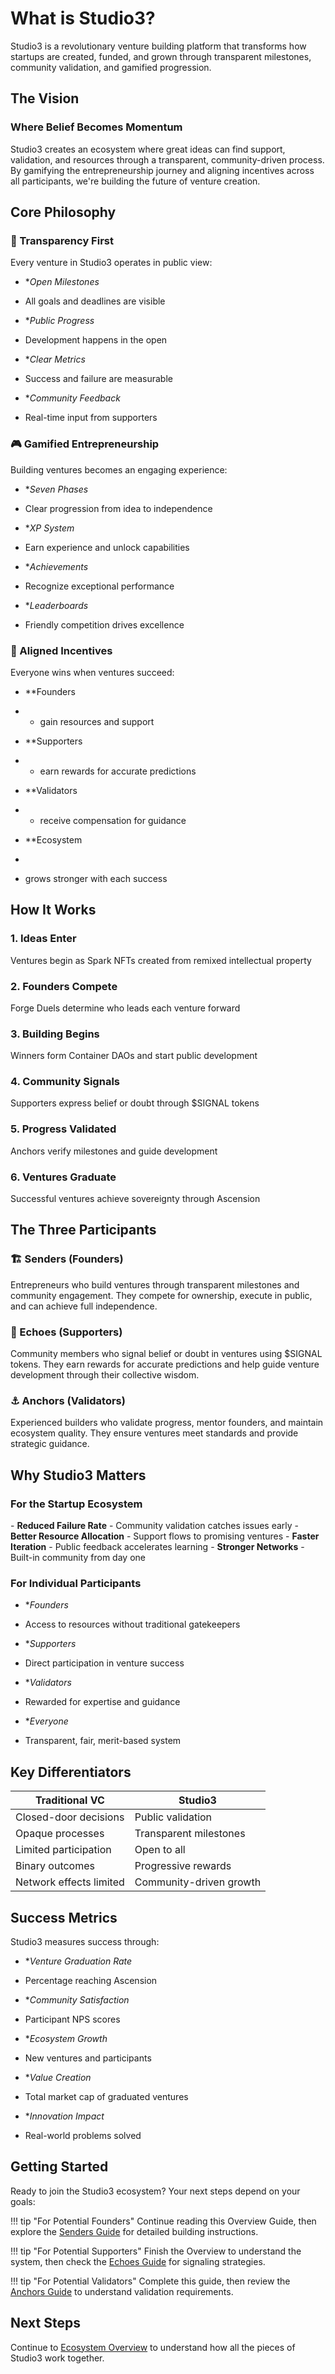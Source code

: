 # What is Studio3?

Studio3 is a revolutionary venture building platform that transforms how startups are created, funded, and grown through transparent milestones, community validation, and gamified progression.

## The Vision

<div class="arena-card" markdown="1">

<h3>Where Belief Becomes Momentum</h3>
Studio3 creates an ecosystem where great ideas can find support, validation, and resources through a transparent, community-driven process. By gamifying the entrepreneurship journey and aligning incentives across all participants, we're building the future of venture creation.


</div>

## Core Philosophy

### 🌟 Transparency First

Every venture in Studio3 operates in public view:

- **Open Milestones* 

- All goals and deadlines are visible
- **Public Progress* 
- Development happens in the open
- **Clear Metrics* 
- Success and failure are measurable
- **Community Feedback* 
- Real-time input from supporters

### 🎮 Gamified Entrepreneurship

Building ventures becomes an engaging experience:

- **Seven Phases* 

- Clear progression from idea to independence
- **XP System* 
- Earn experience and unlock capabilities
- **Achievements* 
- Recognize exceptional performance
- **Leaderboards* 
- Friendly competition drives excellence

### 🤝 Aligned Incentives

Everyone wins when ventures succeed:

- **Founders

- * gain resources and support
* **Supporters

* * earn rewards for accurate predictions

* **Validators

* * receive compensation for guidance

* **Ecosystem

*

* grows stronger with each success

## How It Works

<div class="grid">
<div class="arena-card" markdown="1">

<h3>1. Ideas Enter</h3>
Ventures begin as Spark NFTs created from remixed intellectual property


</div>

<div class="arena-card" markdown="1">

<h3>2. Founders Compete</h3>
Forge Duels determine who leads each venture forward


</div>

<div class="arena-card" markdown="1">

<h3>3. Building Begins</h3>
Winners form Container DAOs and start public development


</div>

<div class="arena-card" markdown="1">

<h3>4. Community Signals</h3>
Supporters express belief or doubt through $SIGNAL tokens


</div>

<div class="arena-card" markdown="1">

<h3>5. Progress Validated</h3>
Anchors verify milestones and guide development


</div>

<div class="arena-card" markdown="1">

<h3>6. Ventures Graduate</h3>
Successful ventures achieve sovereignty through Ascension


</div>
</div>

## The Three Participants

### 🏗️ Senders (Founders)
Entrepreneurs who build ventures through transparent milestones and community engagement. They compete for ownership, execute in public, and can achieve full independence.

### 📡 Echoes (Supporters)
Community members who signal belief or doubt in ventures using $SIGNAL tokens. They earn rewards for accurate predictions and help guide venture development through their collective wisdom.

### ⚓ Anchors (Validators)
Experienced builders who validate progress, mentor founders, and maintain ecosystem quality. They ensure ventures meet standards and provide strategic guidance.

## Why Studio3 Matters

<div class="arena-card" markdown="1">

<h3>For the Startup Ecosystem</h3>
- <strong>Reduced Failure Rate</strong> 
- Community validation catches issues early
- <strong>Better Resource Allocation</strong> 
- Support flows to promising ventures
- <strong>Faster Iteration</strong> 
- Public feedback accelerates learning
- <strong>Stronger Networks</strong> 
- Built-in community from day one

</div>

### For Individual Participants

- **Founders* 

- Access to resources without traditional gatekeepers
- **Supporters* 
- Direct participation in venture success
- **Validators* 
- Rewarded for expertise and guidance
- **Everyone* 
- Transparent, fair, merit-based system

## Key Differentiators

| Traditional VC | Studio3 |
|---------------|---------|
| Closed-door decisions | Public validation |
| Opaque processes | Transparent milestones |
| Limited participation | Open to all |
| Binary outcomes | Progressive rewards |
| Network effects limited | Community-driven growth |

## Success Metrics

Studio3 measures success through:

- **Venture Graduation Rate* 

- Percentage reaching Ascension
- **Community Satisfaction* 
- Participant NPS scores
- **Ecosystem Growth* 
- New ventures and participants
- **Value Creation* 
- Total market cap of graduated ventures
- **Innovation Impact* 
- Real-world problems solved

## Getting Started

Ready to join the Studio3 ecosystem? Your next steps depend on your goals:

!!! tip "For Potential Founders"
    Continue reading this Overview Guide, then explore the [Senders Guide](../../senders-guide/) for detailed building instructions.

!!! tip "For Potential Supporters"
    Finish the Overview to understand the system, then check the [Echoes Guide](../../echoes-guide/) for signaling strategies.

!!! tip "For Potential Validators"
    Complete this guide, then review the [Anchors Guide](../../anchors-guide/) to understand validation requirements.

## Next Steps

Continue to [Ecosystem Overview](../ecosystem-overview/) to understand how all the pieces of Studio3 work together.